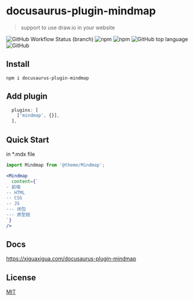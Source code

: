 # docusaurus-plugin-mindmap

> support to use draw.io in your website

![GitHub Workflow Status (branch)](https://img.shields.io/github/workflow/status/xiguaxigua/docusaurus-plugin-mindmap/build/master)
![npm](https://img.shields.io/npm/v/docusaurus-plugin-mindmap)
![npm](https://img.shields.io/npm/dw/docusaurus-plugin-mindmap)
![GitHub top language](https://img.shields.io/github/languages/top/xiguaxigua/docusaurus-plugin-mindmap)
![GitHub](https://img.shields.io/github/license/xiguaxigua/docusaurus-plugin-mindmap)

## Install

```
npm i docusaurus-plugin-mindmap
```

## Add plugin

```js
  plugins: [
    ['mindmap', {}],
  ],
```

## Quick Start

in \*.mdx file

<!-- prettier-ignore -->
```jsx
import Mindmap from '@theme/Mindmap';

<Mindmap
  content={`
- 前端
-- HTML
-- CSS
-- JS
--- 闭包
--- 原型链
`}
/>
```

## Docs

https://xiguaxigua.com/docusaurus-plugin-mindmap

## License

[MIT](./LICENSE)
